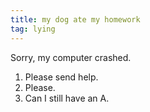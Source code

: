 ```yaml
---
title: my dog ate my homework
tag: lying
---
```


Sorry, my computer crashed.

1. Please send help.
2. Please.
3. Can I still have an A.
